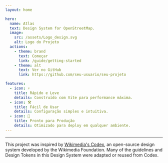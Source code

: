 ```yaml
---
layout: home

hero:
  name: Atlas
  text: Design System for OpenStreetMap.
  image:
    src: /assets/Logo_design.svg
    alt: Logo do Projeto
  actions:
    - theme: brand
      text: Começar
      link: /guide/getting-started
    - theme: alt
      text: Ver no GitHub
      link: https://github.com/seu-usuario/seu-projeto

features:
  - icon: ⚡️
    title: Rápido e Leve
    details: Construído com Vite para performance máxima.
  - icon: 🛠️
    title: Fácil de Usar
    details: Configuração simples e intuitiva.
  - icon: 🚀
    title: Pronto para Produção
    details: Otimizado para deploy em qualquer ambiente.
---
```



-----
This project was inspired by [Wikimedia's Codex](https://doc.wikimedia.org/codex/latest/), an open-source design system developed by the Wikimedia Foundation. 
Many of the guidelines and Design Tokens in this Design System were adapted or reused from Codex.
